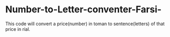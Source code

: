 # Number-to-Letter-conventer-Farsi-
This code will convert a price(number) in toman to sentence(letters) of that price in rial.
